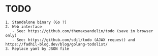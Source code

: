 # TODO

    1. Standalone binary (Go ?)
    2. Web interface
       - See: https://github.com/themaxsandelin/todo (save in browser only)
       - See: https://github.com/sdil/todo (AJAX request) and https://fadhil-blog.dev/blog/golang-todolist/
    3. Replace yaml by JSON file
